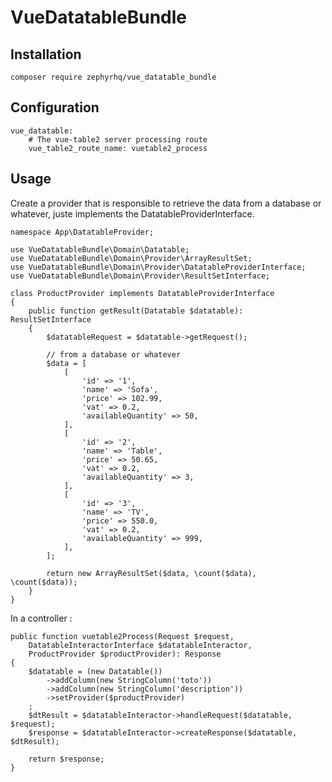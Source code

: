 # VueDatatableBundle #

## Installation ##

    composer require zephyrhq/vue_datatable_bundle

## Configuration ##

    vue_datatable:
        # The vue-table2 server processing route
        vue_table2_route_name: vuetable2_process

## Usage ##

Create a provider that is responsible to retrieve the data from a database or whatever, juste implements the DatatableProviderInterface.

    namespace App\DatatableProvider;
    
    use VueDatatableBundle\Domain\Datatable;
    use VueDatatableBundle\Domain\Provider\ArrayResultSet;
    use VueDatatableBundle\Domain\Provider\DatatableProviderInterface;
    use VueDatatableBundle\Domain\Provider\ResultSetInterface;
    
    class ProductProvider implements DatatableProviderInterface
    {
        public function getResult(Datatable $datatable): ResultSetInterface
        {
            $datatableRequest = $datatable->getRequest();
    
            // from a database or whatever
            $data = [
                [
                    'id' => '1',
                    'name' => 'Sofa',
                    'price' => 102.99,
                    'vat' => 0.2,
                    'availableQuantity' => 50,
                ],
                [
                    'id' => '2',
                    'name' => 'Table',
                    'price' => 50.65,
                    'vat' => 0.2,
                    'availableQuantity' => 3,
                ],
                [
                    'id' => '3',
                    'name' => 'TV',
                    'price' => 550.0,
                    'vat' => 0.2,
                    'availableQuantity' => 999,
                ],
            ];
    
            return new ArrayResultSet($data, \count($data), \count($data));
        }
    }

In a controller :
    
    public function vuetable2Process(Request $request,
        DatatableInteractorInterface $datatableInteractor,
        ProductProvider $productProvider): Response
    {
        $datatable = (new Datatable())
            ->addColumn(new StringColumn('toto'))
            ->addColumn(new StringColumn('description'))
            ->setProvider($productProvider)
        ;
        $dtResult = $datatableInteractor->handleRequest($datatable, $request);
        $response = $datatableInteractor->createResponse($datatable, $dtResult);

        return $response;
    }
